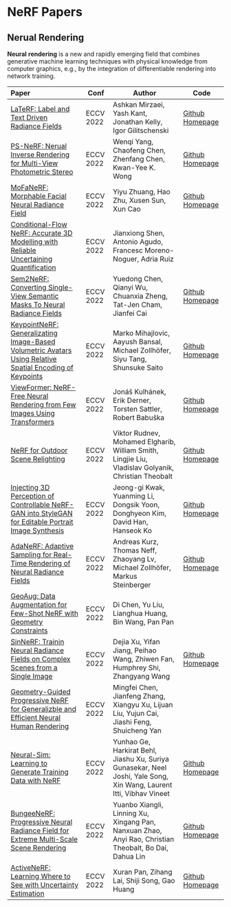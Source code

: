 # NeRF Papers

## Nerual Rendering

**Neural** **rendering** is a new and rapidly emerging field that combines generative machine learning techniques with physical knowledge from computer graphics, e.g., by the integration of differentiable rendering into network training.

| Paper                                                        | Conf      | Author                                                       | Code                                                         |
| :----------------------------------------------------------- | --------- | ------------------------------------------------------------ | ------------------------------------------------------------ |
| [LaTeRF: Label and Text Driven Radiance Fields](https://www.ecva.net/papers/eccv_2022/papers_ECCV/html/2145_ECCV_2022_paper.php) | ECCV 2022 | Ashkan Mirzaei, Yash Kant, Jonathan Kelly, Igor Gilitschenski | [Github Homepage](https://github.com/ashmrz/LaTeRF)          |
| [PS-NeRF: Nerual Inverse Rendering for Multi-View Photometric Stereo](https://www.ecva.net/papers/eccv_2022/papers_ECCV/html/1832_ECCV_2022_paper.php) | ECCV 2022 | Wenqi Yang, Chaofeng Chen, Zhenfang Chen, Kwan-Yee K. Wong   | [Github Homepage](https://ywq.github.io/psnerf)              |
| [MoFaNeRF: Morphable Facial Neural Radiance Field](https://www.ecva.net/papers/eccv_2022/papers_ECCV/html/4505_ECCV_2022_paper.php) | ECCV 2022 | Yiyu Zhuang, Hao Zhu, Xusen Sun, Xun Cao                     | [Github Homepage](https://github.com/zhuhao-nju/mofanerf)    |
| [Conditional-Flow NeRF: Accurate 3D Modelling with Reliable Uncertaining Quantification](https://www.ecva.net/papers/eccv_2022/papers_ECCV/html/7028_ECCV_2022_paper.php) | ECCV 2022 | Jianxiong Shen, Antonio Agudo, Francesc Moreno-Noguer, Adria Ruiz |                                                              |
| [Sem2NeRF: Converting Single-View Semantic Masks To Neural Radiance Fields](https://www.ecva.net/papers/eccv_2022/papers_ECCV/html/636_ECCV_2022_paper.php) | ECCV 2022 | Yuedong Chen, Qianyi Wu, Chuanxia Zheng, Tat-Jen Cham, Jianfei Cai | [Github Homepage](https://donydchen.github.io/sem2nerf/)     |
| [KeypointNeRF: Generalizating Image-Based Volumetric Avatars Using Relative Spatial Encoding of Keypoints](https://www.ecva.net/papers/eccv_2022/papers_ECCV/html/1322_ECCV_2022_paper.php) | ECCV 2022 | Marko Mihajlovic, Aayush Bansal, Michael Zollhöfer, Siyu Tang, Shunsuke Saito | [Github Homepage](https://markomih.github.io/KeypointNeRF/)  |
| [ViewFormer: NeRF-Free Neural Rendering from Few Images Using Transformers](https://www.ecva.net/papers/eccv_2022/papers_ECCV/html/1417_ECCV_2022_paper.php) | ECCV 2022 | Jonáš Kulhánek, Erik Derner, Torsten Sattler, Robert Babuška | [Github Homepage]( https://github.com/jkulhanek/viewformer)  |
| [NeRF for Outdoor Scene Relighting](https://www.ecva.net/papers/eccv_2022/papers_ECCV/html/4998_ECCV_2022_paper.php) | ECCV 2022 | Viktor Rudnev, Mohamed Elgharib, William Smith, Lingjie Liu, Vladislav Golyanik, Christian Theobalt | [Github Homepage](https://github.com/r00tman/NeRF-OSR)       |
| [Injecting 3D Perception of Controllable NeRF-GAN into StyleGAN for Editable Portrait Image Synthesis](https://www.ecva.net/papers/eccv_2022/papers_ECCV/html/6505_ECCV_2022_paper.php) | ECCV 2022 | Jeong-gi Kwak, Yuanming Li, Dongsik Yoon, Donghyeon Kim, David Han, Hanseok Ko | [Github Homepage](https://github.com/jgkwak95/SURF-GAN)      |
| [AdaNeRF: Adaptive Sampling for Real-Time Rendering of Neural Radiance Fields](https://www.ecva.net/papers/eccv_2022/papers_ECCV/html/6513_ECCV_2022_paper.php) | ECCV 2022 | Andreas Kurz, Thomas Neff, Zhaoyang Lv, Michael Zollhöfer, Markus Steinberger | [Github Homepage](https://thomasneff.github.io/adanerf)      |
| [GeoAug: Data Augmentation for Few-Shot NeRF with Geometry Constraints](https://www.ecva.net/papers/eccv_2022/papers_ECCV/html/6720_ECCV_2022_paper.php) | ECCV 2022 | Di Chen, Yu Liu, Lianghua Huang, Bin Wang, Pan Pan           |                                                              |
| [SinNeRF: Trainin Neural Radiance Fields on Complex Scenes from a Single Image](https://www.ecva.net/papers/eccv_2022/papers_ECCV/html/1064_ECCV_2022_paper.php) | ECCV 2022 | Dejia Xu, Yifan Jiang, Peihao Wang, Zhiwen Fan, Humphrey Shi, Zhangyang Wang | [Github Homepage](https://vita-group.github.io/SinNeRF)      |
| [Geometry-Guided Progressive NeRF for Generalizble and Efficient Neural Human Rendering](https://www.ecva.net/papers/eccv_2022/papers_ECCV/html/5198_ECCV_2022_paper.php) | ECCV 2022 | Mingfei Chen, Jianfeng Zhang, Xiangyu Xu, Lijuan Liu, Yujun Cai, Jiashi Feng, Shuicheng Yan |                                                              |
| [Neural-Sim: Learning to Generate Training Data with NeRF](https://www.ecva.net/papers/eccv_2022/papers_ECCV/html/4188_ECCV_2022_paper.php) | ECCV 2022 | Yunhao Ge, Harkirat Behl, Jiashu Xu, Suriya Gunasekar, Neel Joshi, Yale Song, Xin Wang, Laurent Itti, Vibhav Vineet | [Github Homepage](https://github.com/gyhandy/Neural-Sim-NeRF.) |
| [BungeeNeRF: Progressive Neural Radiance Field for Extreme Multi-Scale Scene Rendering](https://www.ecva.net/papers/eccv_2022/papers_ECCV/html/1947_ECCV_2022_paper.php) | ECCV 2022 | Yuanbo Xiangli, Linning Xu, Xingang Pan, Nanxuan Zhao, Anyi Rao, Christian Theobalt, Bo Dai, Dahua Lin | [Github Homepage](https://github.com/city-super/BungeeNeRF-Jittor) |
| [ActiveNeRF: Learning Where to See with Uncertainty Estimation](https://www.ecva.net/papers/eccv_2022/papers_ECCV/html/7175_ECCV_2022_paper.php) | ECCV 2022 | Xuran Pan, Zihang Lai, Shiji Song, Gao Huang                 | [Github Homepage](https://github.com/LeapLabTHU/ActiveNeRF)  |

​	
